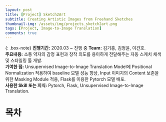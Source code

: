 ```yaml
---
layout: post
title: [Project] Sketch2Art
subtitle: Creating Artistic Images from Freehand Sketches
thumbnail-img: /assets/img/projects_sketch2art.png
tags: [Project, Image-to-Image Translation]
comments: true
---
```


{: .box-note}
**진행기간:** 2020.03 ~ 진행 중
**Team:** 김기홍, 김정윤, 이건호.  
**주요내용:** 소통 약자의 감정 표현과 창작 의도를 용이하게 전달해주는 자동 스케치 채색 및 스타일링 툴 개발.  
**기여한 점:** Unsupervised Image-to-Image Translation Model에 Positional Normalization 적용하여 baseline 모델 성능 향상, Input 이미지의 Content 보존을 위한 Masking Module 적용, Flask를 이용한 Pytorch 모델 배포.  
**사용한 Skill 또는 지식:** Pytorch, Flask, Unsupervised Image-to-Image Translation.  


# 목차
